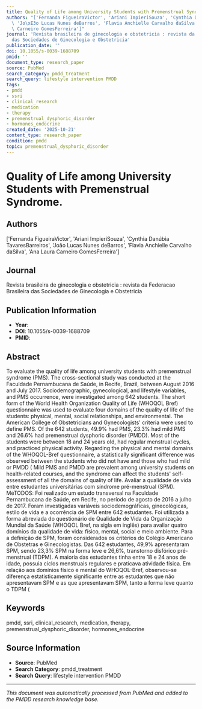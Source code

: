 ```yaml
---
title: Quality of Life among University Students with Premenstrual Syndrome.
authors: "['Fernanda FigueiraVictor', 'Ariani ImpieriSouza', 'Cynthia Dan\xFAbia TavaresBarreiros',\
  \ 'Jo\xE3o Lucas Nunes deBarros', 'Flavia Anchielle Carvalho daSilva', 'Ana Laura\
  \ Carneiro GomesFerreira']"
journal: 'Revista brasileira de ginecologia e obstetricia : revista da Federacao Brasileira
  das Sociedades de Ginecologia e Obstetricia'
publication_date: ''
doi: 10.1055/s-0039-1688709
pmid: ''
document_type: research_paper
source: PubMed
search_category: pmdd_treatment
search_query: lifestyle intervention PMDD
tags:
- pmdd
- ssri
- clinical_research
- medication
- therapy
- premenstrual_dysphoric_disorder
- hormones_endocrine
created_date: '2025-10-21'
content_type: research_paper
condition: pmdd
topic: premenstrual_dysphoric_disorder
---
```


# Quality of Life among University Students with Premenstrual Syndrome.

## Authors
['Fernanda FigueiraVictor', 'Ariani ImpieriSouza', 'Cynthia Danúbia TavaresBarreiros', 'João Lucas Nunes deBarros', 'Flavia Anchielle Carvalho daSilva', 'Ana Laura Carneiro GomesFerreira']

## Journal
Revista brasileira de ginecologia e obstetricia : revista da Federacao Brasileira das Sociedades de Ginecologia e Obstetricia

## Publication Information
- **Year**: 
- **DOI**: 10.1055/s-0039-1688709
- **PMID**: 

## Abstract
To evaluate the quality of life among university students with premenstrual syndrome (PMS). The cross-sectional study was conducted at the Faculdade Pernambucana de Saúde, in Recife, Brazil, between August 2016 and July 2017. Sociodemographic, gynecological, and lifestyle variables, and PMS occurrence, were investigated among 642 students. The short form of the World Health Organization Quality of Life (WHOQOL Bref) questionnaire was used to evaluate four domains of the quality of life of the students: physical, mental, social relationships, and environmental. The American College of Obstetricians and Gynecologists' criteria were used to define PMS. Of the 642 students, 49.9% had PMS, 23.3% had mild PMS and 26.6% had premenstrual dysphoric disorder (PMDD). Most of the students were between 18 and 24 years old, had regular menstrual cycles, and practiced physical activity. Regarding the physical and mental domains of the WHOQOL-Bref questionnaire, a statistically significant difference was observed between the students who did not have and those who had mild or PMDD ( Mild PMS and PMDD are prevalent among university students on health-related courses, and the syndrome can affect the students' self-assessment of all the domains of quality of life. Avaliar a qualidade de vida entre estudantes universitárias com síndrome pré-menstrual (SPM). MéTODOS: Foi realizado um estudo transversal na Faculdade Pernambucana de Saúde, em Recife, no período de agosto de 2016 a julho de 2017. Foram investigadas variáveis sociodemográficas, ginecológicas, estilo de vida e a ocorrência de SPM entre 642 estudantes. Foi utilizada a forma abreviada do questionário de Qualidade de Vida da Organização Mundial da Saúde (WHOQOL Bref, na sigla em inglês) para avaliar quatro domínios da qualidade de vida: físico, mental, social e meio ambiente. Para a definição de SPM, foram considerados os critérios do Colégio Americano de Obstetras e Ginecologistas. Das 642 estudantes, 49,9% apresentaram SPM, sendo 23,3% SPM na forma leve e 26,6%, transtorno disfórico pré-menstrual (TDPM). A maioria das estudantes tinha entre 18 e 24 anos de idade, possuia ciclos menstruais regulares e praticava atividade física. Em relação aos domínios físico e mental do WHOQOL-Bref, observou-se diferença estatisticamente significante entre as estudantes que não apresentavam SPM e as que apresentavam SPM, tanto a forma leve quanto o TDPM (

## Keywords
pmdd, ssri, clinical_research, medication, therapy, premenstrual_dysphoric_disorder, hormones_endocrine

## Source Information
- **Source**: PubMed
- **Search Category**: pmdd_treatment
- **Search Query**: lifestyle intervention PMDD

---
*This document was automatically processed from PubMed and added to the PMDD research knowledge base.*
